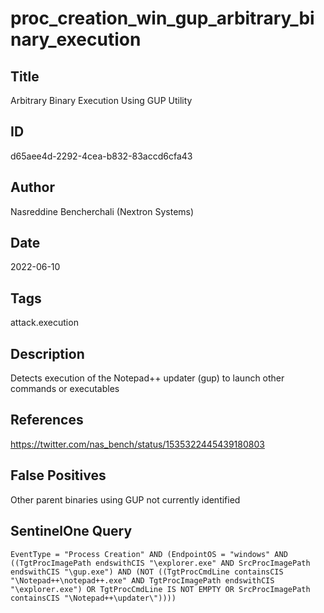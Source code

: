 # proc_creation_win_gup_arbitrary_binary_execution

## Title
Arbitrary Binary Execution Using GUP Utility

## ID
d65aee4d-2292-4cea-b832-83accd6cfa43

## Author
Nasreddine Bencherchali (Nextron Systems)

## Date
2022-06-10

## Tags
attack.execution

## Description
Detects execution of the Notepad++ updater (gup) to launch other commands or executables

## References
https://twitter.com/nas_bench/status/1535322445439180803

## False Positives
Other parent binaries using GUP not currently identified

## SentinelOne Query
```
EventType = "Process Creation" AND (EndpointOS = "windows" AND ((TgtProcImagePath endswithCIS "\explorer.exe" AND SrcProcImagePath endswithCIS "\gup.exe") AND (NOT ((TgtProcCmdLine containsCIS "\Notepad++\notepad++.exe" AND TgtProcImagePath endswithCIS "\explorer.exe") OR TgtProcCmdLine IS NOT EMPTY OR SrcProcImagePath containsCIS "\Notepad++\updater\"))))

```